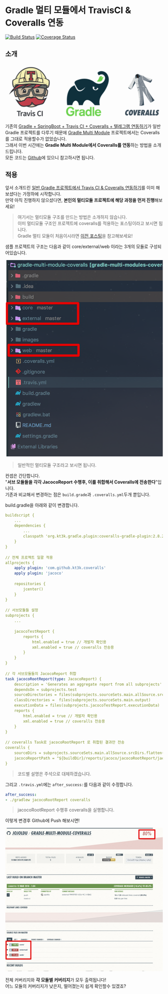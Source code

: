 # Gradle 멀티 모듈에서 TravisCI & Coveralls 연동

[![Build Status](https://travis-ci.org/jojoldu/gradle-multi-module-coveralls.svg?branch=master)](https://travis-ci.org/jojoldu/gradle-multi-module-coveralls) [![Coverage Status](https://coveralls.io/repos/github/jojoldu/gradle-multi-module-coveralls/badge.svg?branch=master)](https://coveralls.io/github/jojoldu/gradle-multi-module-coveralls?branch=master)

## 소개

![로고](./images/로고.png)

기존의 [Gradle + SpringBoot + Travis CI + Coveralls + 텔레그램 연동하기](http://jojoldu.tistory.com/275)가 
일반 Gradle 프로젝트를 다루기 때문에 [Gradle Multi Module](http://jojoldu.tistory.com/123) 프로젝트에서는 Coveralls를 그대로 적용할수가 없었습니다.  
그래서 이번 시간에는 **Gradle Multi Module에서 Coveralls를 연동**하는 방법을 소개 드립니다.   
모든 코드는 [Github](https://github.com/jojoldu/gradle-multi-module-coveralls)에 있으니 참고하시면 됩니다.  

## 적용

앞서 소개드린 [일반 Gradle 프로젝트에서 Travis CI & Coveralls 연동하기](http://jojoldu.tistory.com/275)를 이미 해보셨다는 가정하에 시작합니다.  
만약 아직 진행하지 않으셨다면, **본인의 멀티모듈 프로젝트에 해당 과정을 먼저 진행**해보세요!  

> 여기서는 멀티모듈 구조를 만드는 방법은 소개하지 않습니다.  
이미 멀티모듈 구조인 프로젝트에 coveralls를 적용하는 포스팅이라고 보시면 됩니다.  
Gradle 멀티 모듈이 처음이시라면 [이전 포스팅](http://jojoldu.tistory.com/123)을 참고해보세요!
    
샘플 프로젝트의 구조는 다음과 같이 core/external/web 이라는 3개의 모듈로 구성되어있습니다.

![구조](./images/구조.png)

> 일반적인 멀티모듈 구조라고 보시면 됩니다.  

컨셉은 간단합니다.  
"**서브 모듈들을 각각 JacocoReport 수행후, 이를 취합해서 Coveralls에 전송한다**"입니다.  
기존과 비교해서 변경하는 점은 ```build.grade```과 ```.coveralls.yml```두개 뿐입니다.  
  
build.gradle을 아래와 같이 변경합니다.

```yaml
buildscript {
    ...
	dependencies {
	    ...
		classpath 'org.kt3k.gradle.plugin:coveralls-gradle-plugin:2.8.2'
	}
}

// 전체 프로젝트 일괄 적용
allprojects {
	apply plugin: 'com.github.kt3k.coveralls'
	apply plugin: 'jacoco'

	repositories {
		jcenter()
	}
}

// 서브모듈들 설정
subprojects {
    ...

	jacocoTestReport {
		reports {
			html.enabled = true // 개발자 확인용
			xml.enabled = true // coveralls 전송용
		}
	}
}

// 각 서브모듈들의 JacocoReport 취합
task jacocoRootReport(type: JacocoReport) {
	description = 'Generates an aggregate report from all subprojects'
	dependsOn = subprojects.test
	sourceDirectories = files(subprojects.sourceSets.main.allSource.srcDirs)
	classDirectories =  files(subprojects.sourceSets.main.output)
	executionData = files(subprojects.jacocoTestReport.executionData)
	reports {
		html.enabled = true // 개발자 확인용
		xml.enabled = true // coveralls 전송용
	}
}

// coveralls Task로 jacocoRootReport 로 취합된 결과만 전송 
coveralls {
	sourceDirs = subprojects.sourceSets.main.allSource.srcDirs.flatten()
	jacocoReportPath = "${buildDir}/reports/jacoco/jacocoRootReport/jacocoRootReport.xml"
}
```

> 코드별 설명은 주석으로 대체하겠습니다.

그리고 ```.travis.yml```에는 ```after_success:```를 다음과 같이 수정합니다.

```yaml
after_success:
- ./gradlew jacocoRootReport coveralls
```

> jacocoRootReport 수행후 coveralls을 실행합니다.

이렇게 변경후 Github에 Push 해보시면!

![결과](./images/결과.png)

전체 커버리지와 **각 모듈별 커버리지**가 모두 출력됩니다!  
어느 모듈의 커버리지가 낮은지, 떨어졌는지 쉽게 확인할수 있겠죠?  

